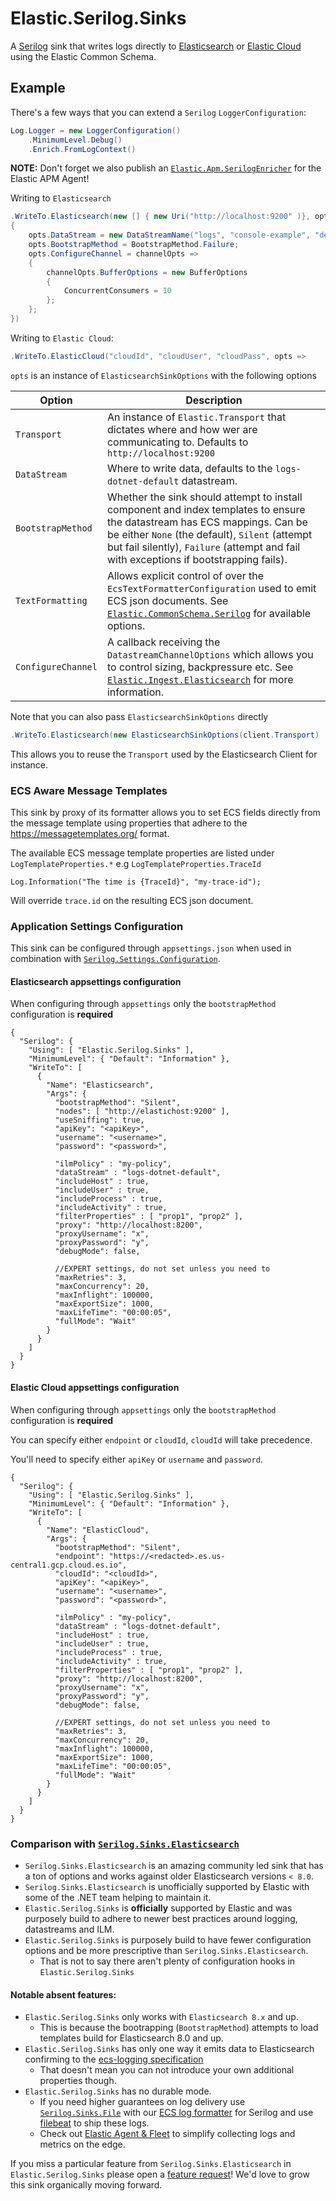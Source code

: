 # Elastic.Serilog.Sinks

A [Serilog](https://serilog.net/) sink that writes logs directly to [Elasticsearch](https://www.elastic.co/elasticsearch/) or [Elastic Cloud](https://www.elastic.co/cloud/) using the Elastic Common Schema.

## Example

There's a few ways that you can extend a `Serilog` `LoggerConfiguration`:

```csharp
Log.Logger = new LoggerConfiguration()
	.MinimumLevel.Debug()
	.Enrich.FromLogContext()
```

**NOTE:** Don't forget we also publish an [`Elastic.Apm.SerilogEnricher`](`https://github.com/elastic/ecs-dotnet/blob/main/src/Elastic.Apm.SerilogEnricher/readme.md`) for the Elastic APM Agent!

Writing to `Elasticsearch`

```csharp
.WriteTo.Elasticsearch(new [] { new Uri("http://localhost:9200" )}, opts =>
{
	opts.DataStream = new DataStreamName("logs", "console-example", "demo");
	opts.BootstrapMethod = BootstrapMethod.Failure;
	opts.ConfigureChannel = channelOpts =>
	{
		channelOpts.BufferOptions = new BufferOptions 
		{ 
			ConcurrentConsumers = 10 
		};
	};
})
```
Writing to `Elastic Cloud`:
```csharp
.WriteTo.ElasticCloud("cloudId", "cloudUser", "cloudPass", opts =>
```

`opts` is an instance of `ElasticsearchSinkOptions` with the following options


| Option | Description |
|-------|-------------|
| `Transport` | An instance of `Elastic.Transport` that dictates where and how wer are communicating to. Defaults to `http://localhost:9200` |
| `DataStream` | Where to write data, defaults to the `logs-dotnet-default` datastream. |
| `BootstrapMethod` | Whether the sink should attempt to install component and index templates to ensure the datastream has ECS mappings. Can be be either `None` (the default), `Silent` (attempt but fail silently), `Failure` (attempt and fail with exceptions if bootstrapping fails). |
| `TextFormatting`| Allows explicit control of over the `EcsTextFormatterConfiguration` used to emit ECS json documents. See [`Elastic.CommonSchema.Serilog`](https://github.com/elastic/ecs-dotnet/tree/main/src/Elastic.CommonSchema.Serilog) for available options. |
| `ConfigureChannel` | A callback receiving the `DatastreamChannelOptions` which allows you to control sizing, backpressure etc. See [`Elastic.Ingest.Elasticsearch`](https://github.com/elastic/elastic-ingest-dotnet/blob/main/src/Elastic.Ingest.Elasticsearch/README.md#elasticingestelasticsearch) for more information.

Note that you can also pass `ElasticsearchSinkOptions` directly

```csharp
.WriteTo.Elasticsearch(new ElasticsearchSinkOptions(client.Transport)
```

This allows you to reuse the `Transport` used by the Elasticsearch Client for instance.

### ECS Aware Message Templates

This sink by proxy of its formatter allows you to set ECS fields directly from the message template using properties that adhere to the
https://messagetemplates.org/ format.

The available ECS message template properties are listed under `LogTemplateProperties.*` e.g `LogTemplateProperties.TraceId`

```chsarp
Log.Information("The time is {TraceId}", "my-trace-id");
```

Will override `trace.id` on the resulting ECS json document.

### Application Settings Configuration

This sink can be configured through `appsettings.json` when used in combination with [`Serilog.Settings.Configuration`](https://github.com/serilog/serilog-settings-configuration).

#### Elasticsearch appsettings configuration

When configuring through `appsettings` only the `bootstrapMethod` configuration is **required**

```json5
{
  "Serilog": {
    "Using": [ "Elastic.Serilog.Sinks" ],
    "MinimumLevel": { "Default": "Information" },
    "WriteTo": [
      {
        "Name": "Elasticsearch",
        "Args": {
          "bootstrapMethod": "Silent",
          "nodes": [ "http://elastichost:9200" ],
          "useSniffing": true,
          "apiKey": "<apiKey>",
          "username": "<username>",
          "password": "<password>",

          "ilmPolicy" : "my-policy",
          "dataStream" : "logs-dotnet-default",
          "includeHost" : true,
          "includeUser" : true,
          "includeProcess" : true,
          "includeActivity" : true,
          "filterProperties" : [ "prop1", "prop2" ],
          "proxy": "http://localhost:8200",
          "proxyUsername": "x",
          "proxyPassword": "y",
          "debugMode": false,

          //EXPERT settings, do not set unless you need to 
          "maxRetries": 3,
          "maxConcurrency": 20,
          "maxInflight": 100000,
          "maxExportSize": 1000,
          "maxLifeTime": "00:00:05",
          "fullMode": "Wait"
        }
      }
    ]
  }
}
```

#### Elastic Cloud appsettings configuration

When configuring through `appsettings` only the `bootstrapMethod` configuration is **required**

You can specify either `endpoint` or `cloudId`, `cloudId` will take precedence.

You'll need to specify either `apiKey` or `username` and `password`.

```json5
{
  "Serilog": {
    "Using": [ "Elastic.Serilog.Sinks" ],
    "MinimumLevel": { "Default": "Information" },
    "WriteTo": [
      {
        "Name": "ElasticCloud",
        "Args": {
          "bootstrapMethod": "Silent",
          "endpoint": "https://<redacted>.es.us-central1.gcp.cloud.es.io",
          "cloudId": "<cloudId>",
          "apiKey": "<apiKey>",
          "username": "<username>",
          "password": "<password>",
          
          "ilmPolicy" : "my-policy",
          "dataStream" : "logs-dotnet-default",
          "includeHost" : true,
          "includeUser" : true,
          "includeProcess" : true,
          "includeActivity" : true,
          "filterProperties" : [ "prop1", "prop2" ],
          "proxy": "http://localhost:8200",
          "proxyUsername": "x",
          "proxyPassword": "y",
          "debugMode": false,

          //EXPERT settings, do not set unless you need to 
          "maxRetries": 3,
          "maxConcurrency": 20,
          "maxInflight": 100000,
          "maxExportSize": 1000,
          "maxLifeTime": "00:00:05",
          "fullMode": "Wait"
        }
      }
    ]
  }
}
```


### Comparison with [`Serilog.Sinks.Elasticsearch`](https://github.com/serilog-contrib/serilog-sinks-elasticsearch)

* `Serilog.Sinks.Elasticsearch` is an amazing community led sink that has a ton of options and works against older Elasticsearch versions `< 8.0`.
* `Serilog.Sinks.Elasticsearch` is unofficially supported by Elastic with some of the .NET team helping to maintain it.
* `Elastic.Serilog.Sinks` is **officially** supported by Elastic and was purposely build to adhere to newer best practices around logging, datastreams and ILM.
* `Elastic.Serilog.Sinks` is purposely build to have fewer configuration options and be more prescriptive than `Serilog.Sinks.Elasticsearch`.
  * That is not to say there aren't plenty of configuration hooks in `Elastic.Serilog.Sinks` 

#### Notable absent features:
* `Elastic.Serilog.Sinks` only works with `Elasticsearch 8.x` and up. 
  * This is because the bootrapping (`BootstrapMethod`) attempts to load templates build for Elasticsearch 8.0 and up. 
* `Elastic.Serilog.Sinks` has only one way it emits data to Elasticsearch confirming to the [ecs-logging specification](https://github.com/elastic/ecs-logging)
  * That doesn't mean you can not introduce your own additional properties though.
* `Elastic.Serilog.Sinks` has no durable mode. 
  * If you need higher guarantees on log delivery use [`Serilog.Sinks.File`](https://github.com/serilog/serilog-sinks-file) with our [ECS log formatter](https://www.nuget.org/packages/Elastic.CommonSchema.Serilog/) for Serilog and use [filebeat](https://www.elastic.co/beats/filebeat) to ship these logs.
  * Check out [Elastic Agent & Fleet](https://www.elastic.co/guide/en/fleet/current/fleet-overview.html) to simplify collecting logs and metrics on the edge.

If you miss a particular feature from `Serilog.Sinks.Elasticsearch` in `Elastic.Serilog.Sinks` please open a [feature request](https://github.com/elastic/ecs-dotnet/issues/new?assignees=&labels=enhancement&template=feature_request.md&title=%5BFEATURE%5D)! We'd love to grow this sink organically moving forward.

